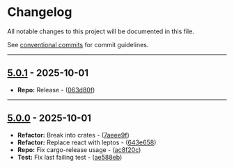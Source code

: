 # Changelog

All notable changes to this project will be documented in this file.

See [conventional commits](https://www.conventionalcommits.org/) for commit guidelines.

---
## [5.0.1](https://github.com/beyondessential/tamanu-meta-server/compare/v5.0.0..v5.0.1) - 2025-10-01


- **Repo:** Release - ([063d80f](https://github.com/beyondessential/tamanu-meta-server/commit/063d80f21a8e106e32a840721ef62a756cd8e4c4))

---
## [5.0.0](https://github.com/beyondessential/tamanu-meta-server/compare/v4.2.8..v5.0.0) - 2025-10-01


- **Refactor:** Break into crates - ([7aeee9f](https://github.com/beyondessential/tamanu-meta-server/commit/7aeee9f58f3a8ecc6e6338f20d672de82ca37a9b))
- **Refactor:** Replace react with leptos - ([643e658](https://github.com/beyondessential/tamanu-meta-server/commit/643e658ee8d0e25a67a893509488c7bb5e91b837))
- **Repo:** Fix cargo-release usage - ([ac8f20c](https://github.com/beyondessential/tamanu-meta-server/commit/ac8f20cdfd0b69ec5caa82f86d1fa7660ff233d1))
- **Test:** Fix last failing test - ([ae588eb](https://github.com/beyondessential/tamanu-meta-server/commit/ae588eb30fdc679a24521a88e6c3250a162b096f))

<!-- generated by git-cliff -->
